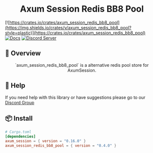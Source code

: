 <h1 align="center">
Axum Session Redis BB8 Pool
</h1>

[![https://crates.io/crates/axum_session_redis_bb8_pool](https://img.shields.io/crates/v/axum_session_redis_bb8_pool?style=plastic)](https://crates.io/crates/axum_session_redis_bb8_pool)
[![Docs](https://docs.rs/axum_session_redis_bb8_pool/badge.svg)](https://docs.rs/axum_session_redis_bb8_pool)
[![Discord Server](https://img.shields.io/discord/81844480201728000?label=&labelColor=6A7EC2&logo=discord&logoColor=ffffff&color=7389D8)](https://discord.gg/gVXNDwpS3Z)

## 📑 Overview

<p align="center">
`axum_session_redis_bb8_pool` is a alternative redis pool store for AxumSession.
</p>

## 🚨 Help

If you need help with this library or have suggestions please go to our [Discord Group](https://discord.gg/gVXNDwpS3Z)

## 📦 Install

```toml
# Cargo.toml
[dependencies]
axum_session = { version = "0.16.0" }
axum_session_redis_bb8_pool = { version = "0.4.0" }
```
